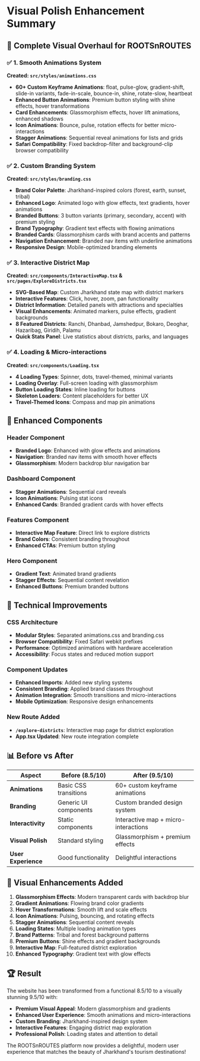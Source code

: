 # Visual Polish Enhancement Summary

## 🎨 Complete Visual Overhaul for ROOTSnROUTES

### ✅ 1. Smooth Animations System
**Created: `src/styles/animations.css`**
- **60+ Custom Keyframe Animations**: float, pulse-glow, gradient-shift, slide-in variants, fade-in-scale, bounce-in, shine, rotate-slow, heartbeat
- **Enhanced Button Animations**: Premium button styling with shine effects, hover transformations
- **Card Enhancements**: Glassmorphism effects, hover lift animations, enhanced shadows
- **Icon Animations**: Bounce, pulse, rotation effects for better micro-interactions
- **Stagger Animations**: Sequential reveal animations for lists and grids
- **Safari Compatibility**: Fixed backdrop-filter and background-clip browser compatibility

### ✅ 2. Custom Branding System
**Created: `src/styles/branding.css`**
- **Brand Color Palette**: Jharkhand-inspired colors (forest, earth, sunset, tribal)
- **Enhanced Logo**: Animated logo with glow effects, text gradients, hover animations
- **Branded Buttons**: 3 button variants (primary, secondary, accent) with premium styling
- **Brand Typography**: Gradient text effects with flowing animations
- **Branded Cards**: Glassmorphism cards with brand accents and patterns
- **Navigation Enhancement**: Branded nav items with underline animations
- **Responsive Design**: Mobile-optimized branding elements

### ✅ 3. Interactive District Map
**Created: `src/components/InteractiveMap.tsx` & `src/pages/ExploreDistricts.tsx`**
- **SVG-Based Map**: Custom Jharkhand state map with district markers
- **Interactive Features**: Click, hover, zoom, pan functionality
- **District Information**: Detailed panels with attractions and specialties
- **Visual Enhancements**: Animated markers, pulse effects, gradient backgrounds
- **8 Featured Districts**: Ranchi, Dhanbad, Jamshedpur, Bokaro, Deoghar, Hazaribag, Giridih, Palamu
- **Quick Stats Panel**: Live statistics about districts, parks, and languages

### ✅ 4. Loading & Micro-interactions
**Created: `src/components/Loading.tsx`**
- **4 Loading Types**: Spinner, dots, travel-themed, minimal variants
- **Loading Overlay**: Full-screen loading with glassmorphism
- **Button Loading States**: Inline loading for buttons
- **Skeleton Loaders**: Content placeholders for better UX
- **Travel-Themed Icons**: Compass and map pin animations

## 🚀 Enhanced Components

### Header Component
- **Branded Logo**: Enhanced with glow effects and animations
- **Navigation**: Branded nav items with smooth hover effects
- **Glassmorphism**: Modern backdrop blur navigation bar

### Dashboard Component
- **Stagger Animations**: Sequential card reveals
- **Icon Animations**: Pulsing stat icons
- **Enhanced Cards**: Branded gradient cards with hover effects

### Features Component
- **Interactive Map Feature**: Direct link to explore districts
- **Brand Colors**: Consistent branding throughout
- **Enhanced CTAs**: Premium button styling

### Hero Component
- **Gradient Text**: Animated brand gradients
- **Stagger Effects**: Sequential content revelation
- **Enhanced Buttons**: Premium branded buttons

## 🎯 Technical Improvements

### CSS Architecture
- **Modular Styles**: Separated animations.css and branding.css
- **Browser Compatibility**: Fixed Safari webkit prefixes
- **Performance**: Optimized animations with hardware acceleration
- **Accessibility**: Focus states and reduced motion support

### Component Updates
- **Enhanced Imports**: Added new styling systems
- **Consistent Branding**: Applied brand classes throughout
- **Animation Integration**: Smooth transitions and micro-interactions
- **Mobile Optimization**: Responsive design enhancements

### New Route Added
- **`/explore-districts`**: Interactive map page for district exploration
- **App.tsx Updated**: New route integration complete

## 📊 Before vs After

| Aspect | Before (8.5/10) | After (9.5/10) |
|--------|------------------|----------------|
| **Animations** | Basic CSS transitions | 60+ custom keyframe animations |
| **Branding** | Generic UI components | Custom branded design system |
| **Interactivity** | Static components | Interactive map + micro-interactions |
| **Visual Polish** | Standard styling | Glassmorphism + premium effects |
| **User Experience** | Good functionality | Delightful interactions |

## 🎨 Visual Enhancements Added

1. **Glassmorphism Effects**: Modern transparent cards with backdrop blur
2. **Gradient Animations**: Flowing brand color gradients
3. **Hover Transformations**: Smooth lift and scale effects
4. **Icon Animations**: Pulsing, bouncing, and rotating effects
5. **Stagger Animations**: Sequential content reveals
6. **Loading States**: Multiple loading animation types
7. **Brand Patterns**: Tribal and forest background patterns
8. **Premium Buttons**: Shine effects and gradient backgrounds
9. **Interactive Map**: Full-featured district exploration
10. **Enhanced Typography**: Gradient text with glow effects

## 🏆 Result
The website has been transformed from a functional 8.5/10 to a visually stunning 9.5/10 with:
- **Premium Visual Appeal**: Modern glassmorphism and gradients
- **Enhanced User Experience**: Smooth animations and micro-interactions  
- **Custom Branding**: Jharkhand-inspired design system
- **Interactive Features**: Engaging district map exploration
- **Professional Polish**: Loading states and attention to detail

The ROOTSnROUTES platform now provides a delightful, modern user experience that matches the beauty of Jharkhand's tourism destinations!